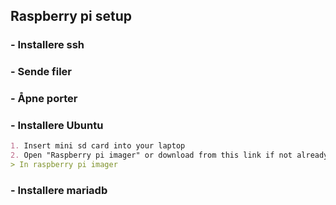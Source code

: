 ## Raspberry pi setup

### - Installere ssh


### - Sende filer


### - Åpne porter


### - Installere Ubuntu


``` md
1. Insert mini sd card into your laptop
2. Open "Raspberry pi imager" or download from this link if not already installed: https://www.raspberrypi.com/software/
> In raspberry pi imager


```




### - Installere mariadb
